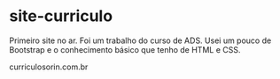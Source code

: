 # site-curriculo
Primeiro site no ar. 
Foi um trabalho do curso de ADS. Usei um pouco de Bootstrap e o conhecimento básico que tenho de HTML e CSS.

curriculosorin.com.br
